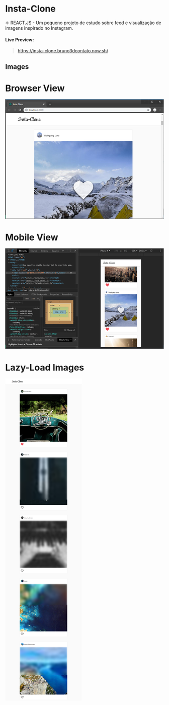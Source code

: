 # Insta-Clone
 ⚛️ REACT.JS - Um pequeno projeto de estudo sobre feed e visualização de imagens inspirado no Instagram.

#### Live Preview:
>https://insta-clone.bruno3dcontato.now.sh/

## Images

# Browser View
![Preview 1](./images/image01.png)

# Mobile View
![Preview 2](./images/image02.png)

# Lazy-Load Images
![Preview 3](./images/image03.png)